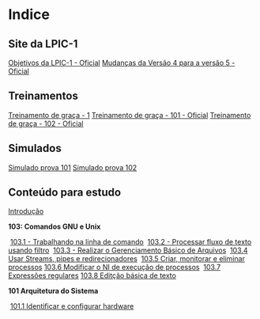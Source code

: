 # Indice

Site da LPIC-1
----------------------------------------------------------------------------------------------------------------------

[Objetivos da LPIC-1 - Oficial](https://www.lpi.org/pt/our-certifications/exam-101-objectives)
[Mudanças da Versão 4 para a versão 5 - Oficial](https://wiki.lpi.org/wiki/LPIC-1_Summary_Version_4.0_To_5.0)

Treinamentos
----------------------------------------------------------------------------------------------------------------------

[Treinamento de graça - 1](https://www.theurbanpenguin.com/lpi-training-from-theurbanpenguin/lpic-1-linux-server-professional/)
[Treinamento de graça - 101 - Oficial](https://learning.lpi.org/en/learning-materials/101-500/)
[Treinamento de graça - 102 - Oficial](https://learning.lpi.org/en/learning-materials/102-500/)

Simulados
----------------------------------------------------------------------------------------------------------------------

[Simulado prova 101](https://www.memrise.com/course/1236058/lpic-1-lpi-101-lx0-103/)
[Simulado prova 102](https://www.memrise.com/course/1435778/lpic-1-lpi-102-lx0-104/)

Conteúdo para estudo
----------------------------------------------------------------------------------------------------------------------

[Introdução](intro.html)

**103: Comandos GNU e Unix**

​		[103.1 - Trabalhando na linha de comando](103.1/1031.html)
​		[103.2 - Processar fluxo de texto usando filtro](103.2/1032.html)
​		[103.3 - Realizar o Gerenciamento Básico de Arquivos](103.3/1033.html)
​		[103.4 Usar Streams, pipes e redirecionadores](103.4/1034.html)
​		[103.5 Criar, monitorar e eliminar processos](103.5/1035.html)
​		[103.6 Modificar o NI de execução de processos](103.6/1036.html)
​		[103.7 Expressões regulares](103.7/1037.html)
​		[103.8 Editção básica de texto](103.8/1038.html)

**101 Arquitetura do Sistema**

​		[101.1 Identificar e configurar hardware ](101.1/1011.html)